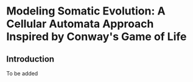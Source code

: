 # Modeling Somatic Evolution: A Cellular Automata Approach Inspired by Conway's Game of Life
## Introduction
To be added
